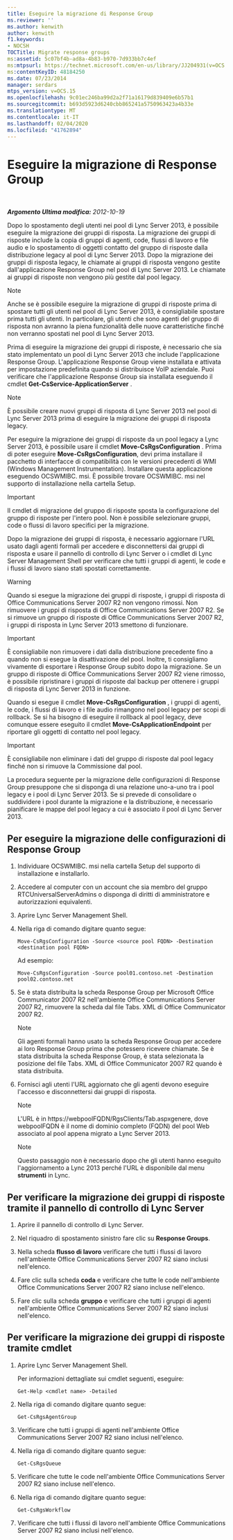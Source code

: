 ```yaml
---
title: Eseguire la migrazione di Response Group
ms.reviewer: ''
ms.author: kenwith
author: kenwith
f1.keywords:
- NOCSH
TOCTitle: Migrate response groups
ms:assetid: 5c07bf4b-ad8a-4b83-b970-7d933bb7c4ef
ms:mtpsurl: https://technet.microsoft.com/en-us/library/JJ204931(v=OCS.15)
ms:contentKeyID: 48184250
ms.date: 07/23/2014
manager: serdars
mtps_version: v=OCS.15
ms.openlocfilehash: 9c01ec246ba99d2a2f71a16179d839409e6b57b1
ms.sourcegitcommit: b693d5923d6240cbb865241a5750963423a4b33e
ms.translationtype: MT
ms.contentlocale: it-IT
ms.lasthandoff: 02/04/2020
ms.locfileid: "41762894"
---
```

<div data-xmlns="http://www.w3.org/1999/xhtml">

<div class="topic" data-xmlns="http://www.w3.org/1999/xhtml" data-msxsl="urn:schemas-microsoft-com:xslt" data-cs="http://msdn.microsoft.com/en-us/">

<div data-asp="http://msdn2.microsoft.com/asp">

# <a name="migrate-response-groups"></a>Eseguire la migrazione di Response Group

</div>

<div id="mainSection">

<div id="mainBody">

<span> </span>

_**Argomento Ultima modifica:** 2012-10-19_

Dopo lo spostamento degli utenti nei pool di Lync Server 2013, è possibile eseguire la migrazione dei gruppi di risposta. La migrazione dei gruppi di risposte include la copia di gruppi di agenti, code, flussi di lavoro e file audio e lo spostamento di oggetti contatto del gruppo di risposte dalla distribuzione legacy al pool di Lync Server 2013. Dopo la migrazione dei gruppi di risposta legacy, le chiamate ai gruppi di risposta vengono gestite dall'applicazione Response Group nel pool di Lync Server 2013. Le chiamate ai gruppi di risposte non vengono più gestite dal pool legacy.

<div>


> [!NOTE]  
> Anche se è possibile eseguire la migrazione di gruppi di risposte prima di spostare tutti gli utenti nel pool di Lync Server 2013, è consigliabile spostare prima tutti gli utenti. In particolare, gli utenti che sono agenti del gruppo di risposta non avranno la piena funzionalità delle nuove caratteristiche finché non verranno spostati nel pool di Lync Server 2013.



</div>

Prima di eseguire la migrazione dei gruppi di risposte, è necessario che sia stato implementato un pool di Lync Server 2013 che include l'applicazione Response Group. L'applicazione Response Group viene installata e attivata per impostazione predefinita quando si distribuisce VoIP aziendale. Puoi verificare che l'applicazione Response Group sia installata eseguendo il cmdlet **Get-CsService-ApplicationServer** .

<div>


> [!NOTE]  
> È possibile creare nuovi gruppi di risposta di Lync Server 2013 nel pool di Lync Server 2013 prima di eseguire la migrazione dei gruppi di risposta legacy.



</div>

Per eseguire la migrazione dei gruppi di risposte da un pool legacy a Lync Server 2013, è possibile usare il cmdlet **Move-CsRgsConfiguration** . Prima di poter eseguire **Move-CsRgsConfiguration**, devi prima installare il pacchetto di interfacce di compatibilità con le versioni precedenti di WMI (Windows Management Instrumentation). Installare questa applicazione eseguendo OCSWMIBC. msi. È possibile trovare OCSWMIBC. msi nel supporto di installazione nella cartella Setup.

<div>


> [!IMPORTANT]  
> Il cmdlet di migrazione del gruppo di risposte sposta la configurazione del gruppo di risposte per l'intero pool. Non è possibile selezionare gruppi, code o flussi di lavoro specifici per la migrazione.



</div>

Dopo la migrazione dei gruppi di risposta, è necessario aggiornare l'URL usato dagli agenti formali per accedere e disconnettersi dai gruppi di risposta e usare il pannello di controllo di Lync Server o i cmdlet di Lync Server Management Shell per verificare che tutti i gruppi di agenti, le code e i flussi di lavoro siano stati spostati correttamente.

<div>


> [!WARNING]  
> Quando si esegue la migrazione dei gruppi di risposte, i gruppi di risposta di Office Communications Server 2007 R2 non vengono rimossi. Non rimuovere i gruppi di risposta di Office Communications Server 2007 R2. Se si rimuove un gruppo di risposte di Office Communications Server 2007 R2, i gruppi di risposta in Lync Server 2013 smettono di funzionare.



</div>

<div>


> [!IMPORTANT]  
> È consigliabile non rimuovere i dati dalla distribuzione precedente fino a quando non si esegue la disattivazione del pool. Inoltre, ti consigliamo vivamente di esportare i Response Group subito dopo la migrazione. Se un gruppo di risposte di Office Communications Server 2007 R2 viene rimosso, è possibile ripristinare i gruppi di risposte dal backup per ottenere i gruppi di risposta di Lync Server 2013 in funzione.



</div>

Quando si esegue il cmdlet **Move-CsRgsConfiguration** , i gruppi di agenti, le code, i flussi di lavoro e i file audio rimangono nel pool legacy per scopi di rollback. Se si ha bisogno di eseguire il rollback al pool legacy, deve comunque essere eseguito il cmdlet **Move-CsApplicationEndpoint** per riportare gli oggetti di contatto nel pool legacy.

<div>


> [!IMPORTANT]  
> È consigliabile non eliminare i dati del gruppo di risposte dal pool legacy finché non si rimuove la Commissione dal pool.



</div>

La procedura seguente per la migrazione delle configurazioni di Response Group presuppone che si disponga di una relazione uno-a-uno tra i pool legacy e i pool di Lync Server 2013. Se si prevede di consolidare o suddividere i pool durante la migrazione e la distribuzione, è necessario pianificare le mappe del pool legacy a cui è associato il pool di Lync Server 2013.

<div>

## <a name="to-migrate-response-group-configurations"></a>Per eseguire la migrazione delle configurazioni di Response Group

1.  Individuare OCSWMIBC. msi nella cartella Setup del supporto di installazione e installarlo.

2.  Accedere al computer con un account che sia membro del gruppo RTCUniversalServerAdmins o disponga di diritti di amministratore e autorizzazioni equivalenti.

3.  Aprire Lync Server Management Shell.

4.  Nella riga di comando digitare quanto segue:
    
        Move-CsRgsConfiguration -Source <source pool FQDN> -Destination <destination pool FQDN>
    
    Ad esempio:
    
        Move-CsRgsConfiguration -Source pool01.contoso.net -Destination pool02.contoso.net

5.  Se è stata distribuita la scheda Response Group per Microsoft Office Communicator 2007 R2 nell'ambiente Office Communications Server 2007 R2, rimuovere la scheda dal file Tabs. XML di Office Communicator 2007 R2.
    
    <div>
    

    > [!NOTE]  
    > Gli agenti formali hanno usato la scheda Response Group per accedere ai loro Response Group prima che potessero ricevere chiamate. Se è stata distribuita la scheda Response Group, è stata selezionata la posizione del file Tabs. XML di Office Communicator 2007 R2 quando è stata distribuita.

    
    </div>

6.  Fornisci agli utenti l'URL aggiornato che gli agenti devono eseguire l'accesso e disconnettersi dai gruppi di risposta.
    
    <div>
    

    > [!NOTE]  
    > L'URL è in https://webpoolFQDN/RgsClients/Tab.aspxgenere, dove webpoolFQDN è il nome di dominio completo (FQDN) del pool Web associato al pool appena migrato a Lync Server 2013.

    
    </div>
    
    <div>
    

    > [!NOTE]  
    > Questo passaggio non è necessario dopo che gli utenti hanno eseguito l'aggiornamento a Lync 2013 perché l'URL è disponibile dal menu <STRONG>strumenti</STRONG> in Lync.

    
    </div>

</div>

<div>

## <a name="to-verify-response-group-migration-by-using-lync-server-control-panel"></a>Per verificare la migrazione dei gruppi di risposte tramite il pannello di controllo di Lync Server

1.  Aprire il pannello di controllo di Lync Server.

2.  Nel riquadro di spostamento sinistro fare clic su **Response Groups**.

3.  Nella scheda **flusso di lavoro** verificare che tutti i flussi di lavoro nell'ambiente Office Communications Server 2007 R2 siano inclusi nell'elenco.

4.  Fare clic sulla scheda **coda** e verificare che tutte le code nell'ambiente Office Communications Server 2007 R2 siano incluse nell'elenco.

5.  Fare clic sulla scheda **gruppo** e verificare che tutti i gruppi di agenti nell'ambiente Office Communications Server 2007 R2 siano inclusi nell'elenco.

</div>

<div>

## <a name="to-verify-response-group-migration-by-using-cmdlets"></a>Per verificare la migrazione dei gruppi di risposte tramite cmdlet

1.  Aprire Lync Server Management Shell.
    
    Per informazioni dettagliate sui cmdlet seguenti, eseguire:
    
        Get-Help <cmdlet name> -Detailed

2.  Nella riga di comando digitare quanto segue:
    
        Get-CsRgsAgentGroup

3.  Verificare che tutti i gruppi di agenti nell'ambiente Office Communications Server 2007 R2 siano inclusi nell'elenco.

4.  Nella riga di comando digitare quanto segue:
    
        Get-CsRgsQueue

5.  Verificare che tutte le code nell'ambiente Office Communications Server 2007 R2 siano incluse nell'elenco.

6.  Nella riga di comando digitare quanto segue:
    
        Get-CsRgsWorkflow

7.  Verificare che tutti i flussi di lavoro nell'ambiente Office Communications Server 2007 R2 siano inclusi nell'elenco.

</div>

</div>

<span> </span>

</div>

</div>

</div>

